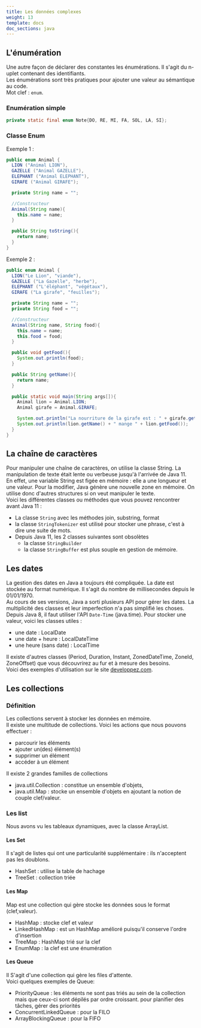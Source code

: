 ```yaml
---
title: Les données complexes
weight: 13
template: docs
doc_sections: java
---
```


## L'énumération

Une autre façon de déclarer des constantes les énumérations. Il s'agit du n-uplet contenant des identifiants.  
Les énumérations sont très pratiques pour ajouter une valeur au sémantique au code.  
Mot clef : `enum`.  

### Enumération simple

``` java
private static final enum Note{DO, RE, MI, FA, SOL, LA, SI};
```

### Classe Enum

Exemple 1 :

```java
public enum Animal {
  LION ("Animal LION"),
  GAZELLE ("Animal GAZELLE"),
  ELEPHANT ("Animal ELEPHANT"),
  GIRAFE ("Animal GIRAFE");

  private String name = "";

  //Constructeur
  Animal(String name){
    this.name = name;
  }

  public String toString(){
    return name;
  }
}
```

Exemple 2 :

```java
public enum Animal {
  LION("Le Lion", "viande"),
  GAZELLE ("La Gazelle", "herbe"),
  ELEPHANT ("L'éléphant", "végétaux"),
  GIRAFE ("La girafe", "feuilles");

  private String name = "";
  private String food = "";

  //Constructeur
  Animal(String name, String food){
    this.name = name;
    this.food = food;
  }

  public void getFood(){
    System.out.println(food);
  }

  public String getName(){
    return name;
  }

  public static void main(String args[]){
    Animal lion = Animal.LION;
    Animal girafe = Animal.GIRAFE;

    System.out.println("La nourriture de la girafe est : " + girafe.getFood());
    System.out.println(lion.getName() + " mange " + lion.getFood());
  }
}
```

## La chaîne de caractères

Pour manipuler une chaîne de caractères, on utilise la classe String.
La manipulation de texte était lente ou verbeuse jusqu'à l'arrivée de Java 11.  
En effet, une variable String est figée en mémoire : elle a une longueur et une valeur.
Pour la modifier, Java génère une nouvelle zone en mémoire.
On utilise donc d'autres structures si on veut manipuler le texte.  
Voici les différentes classes ou méthodes que vous pouvez rencontrer avant Java 11 :

* La classe `String` avec les méthodes join, substring, format
* la classe `StringTokenizer` est utilisé pour stocker une phrase, c'est à dire une suite de mots.
* Depuis Java 11, les 2 classes suivantes sont obsolètes
  * la classe `StringBuilder`
  * la classe `StringBuffer` est plus souple en gestion de mémoire.

## Les dates

La gestion des dates en Java a toujours été compliquée.
La date est stockée au format numérique. Il s'agit du nombre de millisecondes depuis le 01/01/1970.  
Au cours de ses versions, Java a sorti plusieurs API pour gérer les dates. La multiplicité des classes et leur imperfection n'a pas simplifié les choses.  
Depuis Java 8, il faut utiliser l'API `Date-Time` (java.time).
Pour stocker une valeur, voici les classes utiles :

* une date : LocalDate
* une date + heure : LocalDateTime
* une heure (sans date) : LocalTime

Il existe d'autres classes (Period, Duration, Instant, ZonedDateTime, ZoneId, ZoneOffset) que vous découvrirez au fur et à mesure des besoins.  
Voici des exemples d'utilisation sur le site [developpez.com](http://soat.developpez.com/tutoriels/java/time-date-java8/).  

## Les collections

### Définition

Les collections servent à stocker les données en mémoire.  
Il existe une multitude de collections. Voici les actions que nous pouvons effectuer :

* parcourir les éléments
* ajouter un(des) élément(s)
* supprimer un élément
* accéder à un élément

Il existe 2 grandes familles de collections

* java.util.Collection : constitue un ensemble d'objets,
* java.util.Map : stocke un ensemble d'objets en ajoutant la notion de couple clef/valeur.  

### Les list

Nous avons vu les tableaux dynamiques, avec la classe ArrayList.

#### Les Set

Il s'agit de listes qui ont une particularité supplémentaire : ils n'acceptent pas les doublons.  

* HashSet : utilise la table de hachage
* TreeSet : collection triée

#### Les Map

Map est une collection qui gère stocke les données sous le format (clef,valeur).  

* HashMap : stocke clef et valeur
* LinkedHashMap : est un HashMap amélioré puisqu'il conserve l'ordre d'insertion
* TreeMap : HashMap trié sur la clef
* EnumMap : la clef est une énumération

#### Les Queue

Il S'agit d'une collection qui gère les files d'attente.  
Voici quelques exemples de Queue:

* PriorityQueue : les éléments ne sont pas triés au sein de la collection mais que ceux-ci sont dépilés par ordre croissant. pour planifier des tâches, gérer des priorités
* ConcurrentLinkedQueue : pour la FILO
* ArrayBlockingQueue : pour la FIFO
